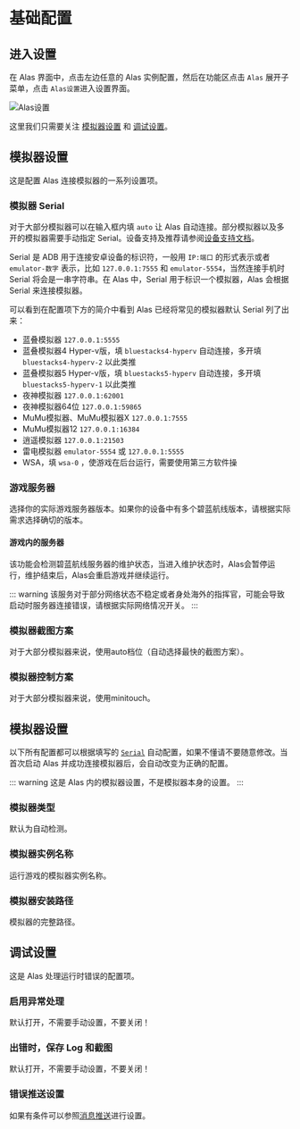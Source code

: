 # 基础配置

## 进入设置

在 Alas 界面中，点击左边任意的 Alas 实例配置，然后在功能区点击 `Alas` 展开子菜单，点击 `Alas设置`进入设置界面。

![Alas设置](/manual/quick-start/config/goto_config.png)

这里我们只需要关注 [模拟器设置](#模拟器设置) 和 [调试设置](#调试设置)。

## 模拟器设置
这是配置 Alas 连接模拟器的一系列设置项。
### 模拟器 Serial

对于大部分模拟器可以在输入框内填 `auto` 让 Alas 自动连接。部分模拟器以及多开的模拟器需要手动指定 Serial。设备支持及推荐请参阅[设备支持文档](../emulator/emulator-support)。

Serial 是 ADB 用于连接安卓设备的标识符，一般用 `IP:端口` 的形式表示或者 `emulator-数字` 表示，比如 `127.0.0.1:7555` 和 `emulator-5554`，当然连接手机时 Serial 将会是一串字符串。在 Alas 中，Serial 用于标识一个模拟器，Alas 会根据 Serial 来连接模拟器。

可以看到在配置项下方的简介中看到 Alas 已经将常见的模拟器默认 Serial 列了出来：
- 蓝叠模拟器 `127.0.0.1:5555`
- 蓝叠模拟器4 Hyper-v版，填 `bluestacks4-hyperv` 自动连接，多开填 `bluestacks4-hyperv-2` 以此类推
- 蓝叠模拟器5 Hyper-v版，填 `bluestacks5-hyperv` 自动连接，多开填 `bluestacks5-hyperv-1` 以此类推
- 夜神模拟器 `127.0.0.1:62001`
- 夜神模拟器64位 `127.0.0.1:59865`
- MuMu模拟器、MuMu模拟器X `127.0.0.1:7555`
- MuMu模拟器12 `127.0.0.1:16384`
- 逍遥模拟器 `127.0.0.1:21503`
- 雷电模拟器 `emulator-5554` 或 `127.0.0.1:5555`
- WSA，填 `wsa-0` ，使游戏在后台运行，需要使用第三方软件操

### 游戏服务器 

选择你的实际游戏服务器版本。如果你的设备中有多个碧蓝航线版本，请根据实际需求选择确切的版本。

#### 游戏内的服务器

该功能会检测碧蓝航线服务器的维护状态，当进入维护状态时，Alas会暂停运行，维护结束后，Alas会重启游戏并继续运行。

::: warning
该服务对于部分网络状态不稳定或者身处海外的指挥官，可能会导致启动时服务器连接错误，请根据实际网络情况开关。
:::

### 模拟器截图方案

对于大部分模拟器来说，使用auto档位（自动选择最快的截图方案）。

### 模拟器控制方案

对于大部分模拟器来说，使用minitouch。

## 模拟器设置

以下所有配置都可以根据填写的 [`Serial`](#模拟器-serial) 自动配置，如果不懂请不要随意修改。当首次启动 Alas 并成功连接模拟器后，会自动改变为正确的配置。

::: warning
这是 Alas 内的模拟器设置，不是模拟器本身的设置。
:::

### 模拟器类型

默认为自动检测。

### 模拟器实例名称

运行游戏的模拟器实例名称。

### 模拟器安装路径

模拟器的完整路径。

## 调试设置
这是 Alas 处理运行时错误的配置项。

### 启用异常处理
默认打开，不需要手动设置，不要关闭！

### 出错时，保存 Log 和截图
默认打开，不需要手动设置，不要关闭！

### 错误推送设置
如果有条件可以参照[消息推送](message-push)进行设置。